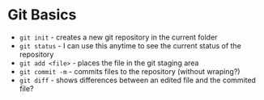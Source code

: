 # Git Basics

* `git init` - creates a new git repository in the current folder
* `git status` - I can use this anytime to see the current status of the repository
* `git add <file>` - places the file in the git staging area
* `git commit -m` - commits files to the repository (without wraping?)
* `git diff` - shows differences between an edited file and the commited file?
